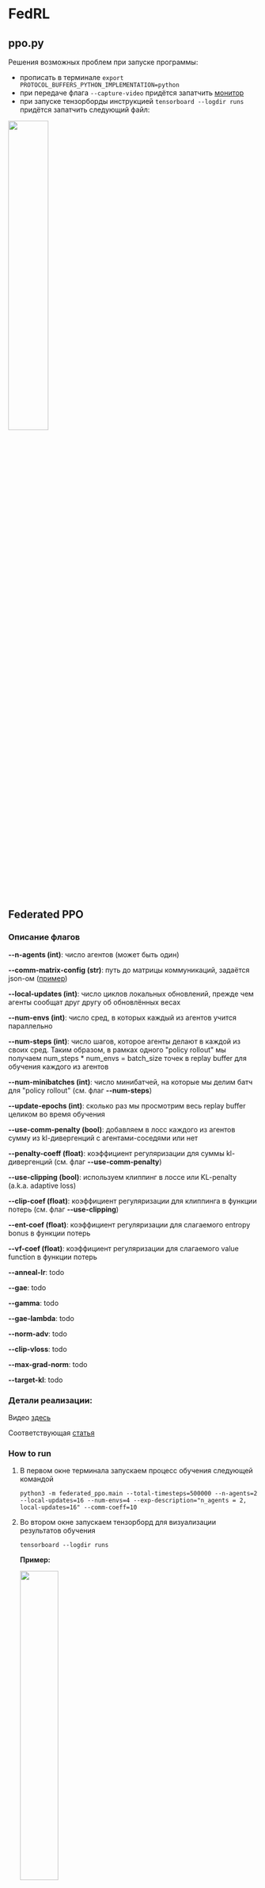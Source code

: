 # FedRL

## ppo.py

Решения возможных проблем при запуске программы:

- прописать в терминале ```export PROTOCOL_BUFFERS_PYTHON_IMPLEMENTATION=python```
- при передаче флага ```--capture-video``` придётся запатчить [монитор](/home/smirnov/FedRL/patches/site-packages/wandb/integration/gym/__init__.py)
- при запуске тензорборды инструкцией ```tensorboard --logdir runs``` придётся запатчить следующий файл: 

<img src="img/tb_patch.png" width=40%>

## Federated PPO

### Описание флагов

**--n-agents (int)**: число агентов (может быть один)

**--comm-matrix-config (str)**: путь до матрицы коммуникаций, задаётся json-ом ([пример](comm_matrices/4_agents.json))

**--local-updates (int)**: число циклов локальных обновлений, прежде чем агенты сообщат друг другу об обновлённых весах

**--num-envs (int)**: число сред, в которых каждый из агентов учится параллельно

**--num-steps (int)**: число шагов, которое агенты делают в каждой из своих сред. Таким образом, в рамках одного "policy rollout" мы получаем num_steps * num_envs = batch_size точек в replay buffer для обучения каждого из агентов 

**--num-minibatches (int)**: число минибатчей, на которые мы делим батч для "policy rollout" (см. флаг **--num-steps**)

**--update-epochs (int)**: сколько раз мы просмотрим весь replay buffer целиком во время обучения

**--use-comm-penalty (bool)**: добавляем в лосс каждого из агентов сумму из kl-дивергенций с агентами-соседями или нет

**--penalty-coeff (float)**: коэффициент регуляризации для суммы kl-дивергенций (см. флаг **--use-comm-penalty**)

**--use-clipping (bool)**: используем клиппинг в лоссе или KL-penalty (a.k.a. adaptive loss)

**--clip-coef (float)**: коэффициент регуляризации для клиппинга в функции потерь (см. флаг **--use-clipping**)

**--ent-coef (float)**: коэффициент регуляризации для слагаемого entropy bonus в функции потерь

**--vf-coef (float)**: коэффициент регуляризации для слагаемого value function в функции потерь

**--anneal-lr**: todo

**--gae**: todo

**--gamma**: todo

**--gae-lambda**: todo

**--norm-adv**: todo

**--clip-vloss**: todo

**--max-grad-norm**: todo

**--target-kl**: todo


### Детали реализации:

Видео [здесь](https://www.youtube.com/watch?v=MEt6rrxH8W4&ab_channel=Weights%26Biases)

Соответствующая [статья](https://iclr-blog-track.github.io/2022/03/25/ppo-implementation-details/)


### How to run

1. В первом окне терминала запускаем процесс обучения следующей командой
    ```
    python3 -m federated_ppo.main --total-timesteps=500000 --n-agents=2 --local-updates=16 --num-envs=4 --exp-description="n_agents = 2, local-updates=16" --comm-coeff=10
    ```

2. Во втором окне запускаем тензорборд для визуализации результатов обучения
    ```
    tensorboard --logdir runs
    ```

    **Пример:**

    <img src="img/tb_example.png" width=40%>


### Логирование статистик

Интересно было посмотреть на вклад каждого из слагаемых в итоговый лосс, на который обучаются агенты. Получилось, что для калибровки этих слагаемых до примерно одного порядка нужно задать параметр *vf-coef = 0.001* вместо 0.5 по умолчанию.

<img src="img/loss_fractions.png" width="40%">

Характер изменения перфоманса в процессе обучения также изменился:

1. До масштабирования слагаемых в лоссе:
    ```
    python3 -m federated_ppo.main --total-timesteps=1000000 --n-agents=4 --local-updates=16 --num-envs=4 --comm-matrix-config="comm_matrices/4_agents.json" --use-clipping=True
    ```

    <img src="img/perfomance_before_loss_scaling.png" width="40%">

2. После масштабирования слагаемых:
    ```
    python3 -m federated_ppo.main --total-timesteps=1000000 --n-agents=4 --local-updates=16 --num-envs=4 --comm-matrix-config="comm_matrices/4_agents.json" --use-clipping=True --vf-coef=0.001
    ```

    <img src="img/perfomance_after_loss_scaling.png" width="40%">

Таким образом, с правильно подобранными коэффициентами для каждого из слагаемых в лоссе мы получаем лучшие результаты. Объединённые выше графики:

<img src="img/before_and_after_loss_scaling.png" width="40%">

Причём у конфигурации с масштабированием даже без сглаживания график награды за эпизод проходит почти по нижней границе графика, когда сглаживание есть, в отличие от второго сетапа, у которого соответствующий график слишком шумный.

Полученные графики соответствуют по своему поведению и масштабу тем, что представлены в исходной статье по имплементации PPO: [classic control experiments](https://wandb.ai/vwxyzjn/ppo-details/reports/Matching-the-metrics--VmlldzoxMzY5OTMy).

### Факапы

Изначально я по ошибке считал kl-дивергенцию без подсчёта градиентов:

<img src="img/fuckups/fuckup_no_grad_kl.png" width="40%">

После того, как градиент начал считаться по этим вычислениям, получилась следующая картина:

<img src="img/fuckups/fuckup_no_grad_kl_charts.png" width="40%">

Запуск этого обучения:

    python3 -m federated_ppo.main --total-timesteps=1000000 --n-agents=4 --local-updates=16 --num-envs=4 --comm-matrix-config="comm_matrices/4_agents.json" --use-clipping=True --vf-coef=0.001

То есть красный и зелёный агенты "учатся" получать награду меньше и "притягиваются" друг к другу, хотя матрица коммуникаций следующая: (0, 1), (1, 0): 100 и (2, 3), (3, 2): 100. Ожидается, что, наоборот, 0-й агент будет сближаться с 1-м, а 2-й с третьим.

Если выставить вместо 100 коэффициент 10 или 1, получается следующее:

<img src="img/4_agents_10_penalty.png" width="40%">

И так все последующие запуски.

**Проблема:** вычитал сумму дивергенций из лосса, а не прибавлял.

Запуски с коэф-тами 1 и 100 (у первого награда выше):

<img src="img/kl_penalty_fix_2_setups_comparison.png" width="40%">

То есть большой вес в матрице коммуникаций сильно регуляризует сумму kl-дивергенций и потому агенты учатся хуже $-$ нужно масштабировать коэф-ты регуляризации.

- Ограничение на максимальную длину эпизода

    Уберём сглаживание и увидим следующую картину:

    <img src="img/max_episodic_length_no_smoothing.png" width="40%">

### Эксперименты

#### Experiment 1

Cетап 1 (клиппинг с суммой KL-дивергенций):

    python3 -m federated_ppo.main --total-timesteps=1000000 --n-agents=4 --local-updates=16 --num-envs=4 --comm-matrix-config="comm_matrices/4_agents.json" --vf-coef=0.001 --exp-name=exp_1 --setup-id=setup_1 --use-clipping=True --use-comm-penalty=True

Cетап 2 (клиппинг без суммы KL-дивергенций):

    python3 -m federated_ppo.main --total-timesteps=1000000 --n-agents=4 --local-updates=16 --num-envs=4 --comm-matrix-config="comm_matrices/4_agents.json" --vf-coef=0.001 --exp-name=exp_1 --setup-id=setup_2 --setup-id=setup_2 --use-clipping=True --use-comm-penalty=False

Сетап 3 (сумма KL-дивергенций без клиппинги):

    python3 -m federated_ppo.main --total-timesteps=1000000 --n-agents=4 --local-updates=16 --num-envs=4 --comm-matrix-config="comm_matrices/4_agents.json" --vf-coef=0.001 --exp-name=exp_1 --setup-id=setup_3 --use-clipping=False --use-comm-penalty=True

Сетап 4 (без суммы KL-дивергенций и клиппинга):

    python3 -m federated_ppo.main --total-timesteps=1000000 --n-agents=4 --local-updates=16 --num-envs=4 --comm-matrix-config="comm_matrices/4_agents.json" --vf-coef=0.001 --exp-name=exp_1 --setup-id=setup_4 --use-clipping=False --use-comm-penalty=False

**Замечание.** Без клиппинга означает, что используется Adaptive KL Loss — Kl-дивергенция текущего и предыдущего распределения стратегии.

**Результат:**

- без сглаживания

<img src="img/exp_1/exp_1_no_smoothing.png" width="40%">

- со сглаживанием

<img src="img/exp_1/exp_1_with_smoothing.png" width="40%">

**Вывод:** 2 и 4 сетапы учатся лучше, если сглаживать соответствующие графики обучения. То есть с суммой KL-дивергенций обучение идёт медленнее. Результат соответствует ожиданиям, т.к. сумма KL-дивергенций должна улучшать устойчивость/робастность обучения. Вклад суммы KL-дивергенций мы будем оценивать при обучении агентов в гетерогенных средах.


#### Experiment 2

Сетап 1 (клиппинг без суммы KL-дивергенций, 1024 локальных апдейтов):

    python3 -m federated_ppo.main --total-timesteps=1000000 --n-agents=4 --local-updates=1024 --num-envs=4 --comm-matrix-config="comm_matrices/4_agents.json"  --vf-coef=0.001 --exp-name=exp_2 --setup-id=setup_1 --use-clipping=True --use-comm-penalty=False

Сетап 2 (клиппинг без суммы KL-дивергенций, 256 локальных апдейтов):

    python3 -m federated_ppo.main --total-timesteps=1000000 --n-agents=4 --local-updates=256 --num-envs=4 --comm-matrix-config="comm_matrices/4_agents.json"  --vf-coef=0.001 --exp-name=exp_2 --setup-id=setup_2 --use-clipping=True --use-comm-penalty=False

Сетап 3 (клиппинг без суммы KL-дивергенций, 16 локальных апдейтов):

    python3 -m federated_ppo.main --total-timesteps=1000000 --n-agents=4 --local-updates=16 --num-envs=4 --comm-matrix-config="comm_matrices/4_agents.json"  --vf-coef=0.001 --exp-name=exp_2 --setup-id=setup_3 --use-clipping=True --use-comm-penalty=False

**Результат:**

<img src="img/exp_2/exp_2_local_updates_effect.png" width="40%">

**Замечание.** Это не означает, что агенты лучше учатся, из-за того что они обмениваются друг с другом информацией, поскольку выставлен флаг *--use-comm-penalty=False*. 

**Вывод:** Из того, что явно зависит от числа локальных шагов — это learning rate. Мы его логгируем. Заметим, что в трёх сетапах разница следующая:

<img src="img/exp_2/exp_2_lr_comparison.png" width="40%">

Видим, что lr уходит в отрицательные значения — это неправильно по определению градиентного спуска, то есть противоречит основной теореме мат. анализа. Обработаем этот кейс в коде. Запустим третий аналогичный эксп, но уже с использованием суммы KL-дивергенций, то есть агенты будут обмениваться друг с другом своими распределениями через каждые local_updates локальных обнавлений.


#### Experiment 3

Сетап 1 (клиппинг с суммой KL-дивергенций, 576 локальных апдейтов):

    python3 -m federated_ppo.main --total-timesteps=1000000 --n-agents=4 --local-updates=576 --num-envs=4 --comm-matrix-config="comm_matrices/4_agents.json"  --vf-coef=0.001 --exp-name=exp_3 --setup-id=setup_1 --use-clipping=True --use-comm-penalty=True

Сетап 2 (клиппинг с суммой KL-дивергенций, 128 локальных апдейтов):

    python3 -m federated_ppo.main --total-timesteps=1000000 --n-agents=4 --local-updates=128 --num-envs=4 --comm-matrix-config="comm_matrices/4_agents.json"  --vf-coef=0.001 --exp-name=exp_3 --setup-id=setup_2 --use-clipping=True --use-comm-penalty=True

Сетап 3 (клиппинг с суммой KL-дивергенций, 16 локальных апдейтов):

    python3 -m federated_ppo.main --total-timesteps=1000000 --n-agents=4 --local-updates=16 --num-envs=4 --comm-matrix-config="comm_matrices/4_agents.json"  --vf-coef=0.001 --exp-name=exp_3 --setup-id=setup_3 --use-clipping=True --use-comm-penalty=True


<img src="img/exp_3/episodic_return.png" width="40%">

**Вывод:** чем чаще агенты обмениваются друг с другом информацией, тем лучше идёт обучение.


#### Experiment 4

По сути, аналог второго эксперимента, но с фиксом отрицательного lr. Ожидаем, что сильной разницы между сетапами не будет (в отличие от третьего эксперимента).

Сетап 1 (клиппинг без суммы KL-дивергенций, 576 локальных апдейтов):

    python3 -m federated_ppo.main --total-timesteps=1000000 --n-agents=4 --local-updates=576 --num-envs=4 --vf-coef=0.001 --exp-name=exp_4 --setup-id=setup_1 --use-clipping=True --use-comm-penalty=False

Сетап 2 (клиппинг без суммы KL-дивергенций, 128 локальных апдейтов):

    python3 -m federated_ppo.main --total-timesteps=1000000 --n-agents=4 --local-updates=128 --num-envs=4 --vf-coef=0.001 --exp-name=exp_4 --setup-id=setup_2 --use-clipping=True --use-comm-penalty=False

Сетап 3 (клиппинг без суммы KL-дивергенций, 16 локальных апдейтов):

    python3 -m federated_ppo.main --total-timesteps=1000000 --n-agents=4 --local-updates=16 --num-envs=4 --vf-coef=0.001 --exp-name=exp_4 --setup-id=setup_3 --use-clipping=True --use-comm-penalty=False

**Результат:**

<img src="img/exp_4/episodic_return.png" width="40%">

**Вывод:** наши ожидания подтвердились. В случае, если агенты не обмениваются информацией друг с другом (если нет суммы KL-дивергенций в лоссе), качество обучения не зависит от числа локальных обновлений.